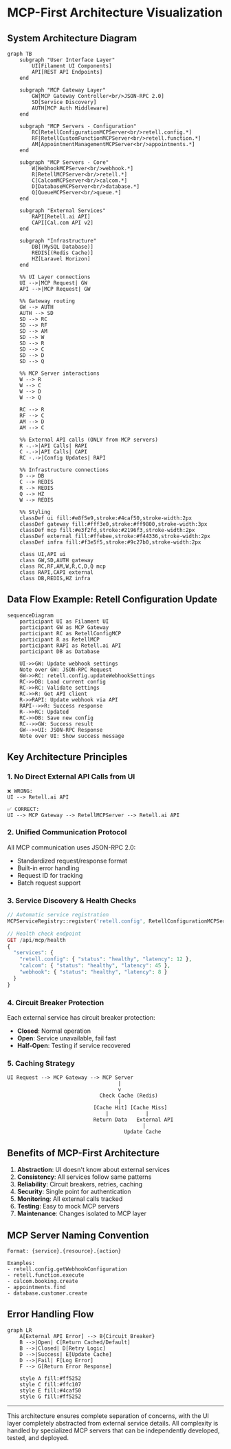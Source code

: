 # MCP-First Architecture Visualization

## System Architecture Diagram

```mermaid
graph TB
    subgraph "User Interface Layer"
        UI[Filament UI Components]
        API[REST API Endpoints]
    end
    
    subgraph "MCP Gateway Layer"
        GW[MCP Gateway Controller<br/>JSON-RPC 2.0]
        SD[Service Discovery]
        AUTH[MCP Auth Middleware]
    end
    
    subgraph "MCP Servers - Configuration"
        RC[RetellConfigurationMCPServer<br/>retell.config.*]
        RF[RetellCustomFunctionMCPServer<br/>retell.function.*]
        AM[AppointmentManagementMCPServer<br/>appointments.*]
    end
    
    subgraph "MCP Servers - Core"
        W[WebhookMCPServer<br/>webhook.*]
        R[RetellMCPServer<br/>retell.*]
        C[CalcomMCPServer<br/>calcom.*]
        D[DatabaseMCPServer<br/>database.*]
        Q[QueueMCPServer<br/>queue.*]
    end
    
    subgraph "External Services"
        RAPI[Retell.ai API]
        CAPI[Cal.com API v2]
    end
    
    subgraph "Infrastructure"
        DB[(MySQL Database)]
        REDIS[(Redis Cache)]
        HZ[Laravel Horizon]
    end
    
    %% UI Layer connections
    UI -->|MCP Request| GW
    API -->|MCP Request| GW
    
    %% Gateway routing
    GW --> AUTH
    AUTH --> SD
    SD --> RC
    SD --> RF
    SD --> AM
    SD --> W
    SD --> R
    SD --> C
    SD --> D
    SD --> Q
    
    %% MCP Server interactions
    W --> R
    W --> C
    W --> D
    W --> Q
    
    RC --> R
    RF --> C
    AM --> D
    AM --> C
    
    %% External API calls (ONLY from MCP servers)
    R -.->|API Calls| RAPI
    C -.->|API Calls| CAPI
    RC -.->|Config Updates| RAPI
    
    %% Infrastructure connections
    D --> DB
    C --> REDIS
    R --> REDIS
    Q --> HZ
    W --> REDIS
    
    %% Styling
    classDef ui fill:#e8f5e9,stroke:#4caf50,stroke-width:2px
    classDef gateway fill:#fff3e0,stroke:#ff9800,stroke-width:3px
    classDef mcp fill:#e3f2fd,stroke:#2196f3,stroke-width:2px
    classDef external fill:#ffebee,stroke:#f44336,stroke-width:2px
    classDef infra fill:#f3e5f5,stroke:#9c27b0,stroke-width:2px
    
    class UI,API ui
    class GW,SD,AUTH gateway
    class RC,RF,AM,W,R,C,D,Q mcp
    class RAPI,CAPI external
    class DB,REDIS,HZ infra
```

## Data Flow Example: Retell Configuration Update

```mermaid
sequenceDiagram
    participant UI as Filament UI
    participant GW as MCP Gateway
    participant RC as RetellConfigMCP
    participant R as RetellMCP
    participant RAPI as Retell.ai API
    participant DB as Database
    
    UI->>GW: Update webhook settings
    Note over GW: JSON-RPC Request
    GW->>RC: retell.config.updateWebhookSettings
    RC->>DB: Load current config
    RC->>RC: Validate settings
    RC->>R: Get API client
    R->>RAPI: Update webhook via API
    RAPI-->>R: Success response
    R-->>RC: Updated
    RC->>DB: Save new config
    RC-->>GW: Success result
    GW-->>UI: JSON-RPC Response
    Note over UI: Show success message
```

## Key Architecture Principles

### 1. No Direct External API Calls from UI
```
❌ WRONG:
UI --> Retell.ai API

✅ CORRECT:
UI --> MCP Gateway --> RetellMCPServer --> Retell.ai API
```

### 2. Unified Communication Protocol
All MCP communication uses JSON-RPC 2.0:
- Standardized request/response format
- Built-in error handling
- Request ID for tracking
- Batch request support

### 3. Service Discovery & Health Checks
```php
// Automatic service registration
MCPServiceRegistry::register('retell.config', RetellConfigurationMCPServer::class);

// Health check endpoint
GET /api/mcp/health
{
  "services": {
    "retell.config": { "status": "healthy", "latency": 12 },
    "calcom": { "status": "healthy", "latency": 45 },
    "webhook": { "status": "healthy", "latency": 8 }
  }
}
```

### 4. Circuit Breaker Protection
Each external service has circuit breaker protection:
- **Closed**: Normal operation
- **Open**: Service unavailable, fail fast
- **Half-Open**: Testing if service recovered

### 5. Caching Strategy
```
UI Request --> MCP Gateway --> MCP Server
                                    |
                                    v
                              Check Cache (Redis)
                                    |
                            [Cache Hit] [Cache Miss]
                                |            |
                            Return Data   External API
                                            |
                                      Update Cache
```

## Benefits of MCP-First Architecture

1. **Abstraction**: UI doesn't know about external services
2. **Consistency**: All services follow same patterns
3. **Reliability**: Circuit breakers, retries, caching
4. **Security**: Single point for authentication
5. **Monitoring**: All external calls tracked
6. **Testing**: Easy to mock MCP servers
7. **Maintenance**: Changes isolated to MCP layer

## MCP Server Naming Convention

```
Format: {service}.{resource}.{action}

Examples:
- retell.config.getWebhookConfiguration
- retell.function.execute
- calcom.booking.create
- appointments.find
- database.customer.create
```

## Error Handling Flow

```mermaid
graph LR
    A[External API Error] --> B{Circuit Breaker}
    B -->|Open| C[Return Cached/Default]
    B -->|Closed| D[Retry Logic]
    D -->|Success| E[Update Cache]
    D -->|Fail| F[Log Error]
    F --> G[Return Error Response]
    
    style A fill:#ff5252
    style C fill:#ffc107
    style E fill:#4caf50
    style G fill:#ff5252
```

---

This architecture ensures complete separation of concerns, with the UI layer completely abstracted from external service details. All complexity is handled by specialized MCP servers that can be independently developed, tested, and deployed.